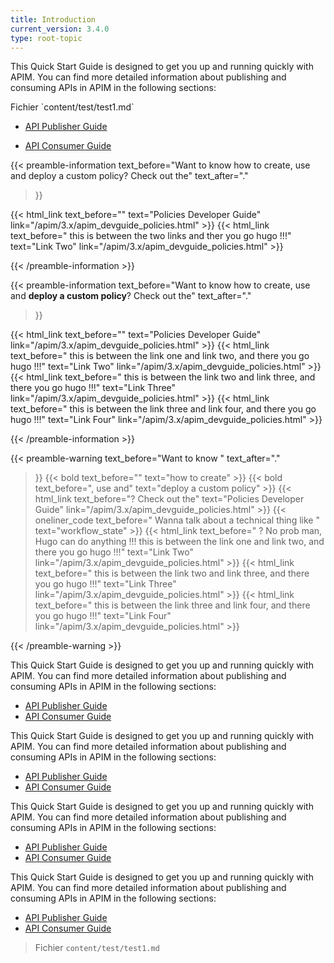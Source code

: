```yaml
---
title: Introduction
current_version: 3.4.0
type: root-topic
---
```




<div class="sectionbody">
  <div class="paragraph">
    <p>This Quick Start Guide is designed to get you up and running quickly with APIM. You can find more detailed information about publishing and consuming APIs in APIM in the following sections:</p>
    <p>Fichier `content/test/test1.md`</p>
  </div>
  <div class="ulist">
    <ul>
      <li>
        <p><a href="/apim/3.x/apim_publisherguide_manage_apis.html">API Publisher Guide</a></p>
      </li>
      <li>
        <p><a href="/apim/3.x/apim_consumerguide_portal.html">API Consumer Guide</a></p>
      </li>
    </ul>
  </div>
</div>

{{< preamble-information
  text_before="Want to know how to create, use and deploy a custom policy? Check out the"
  text_after="."
  >}}

  {{< html_link text_before="" text="Policies Developer Guide" link="/apim/3.x/apim_devguide_policies.html" >}}
  {{< html_link text_before=" this is between the two links and ther you go hugo !!!" text="Link Two" link="/apim/3.x/apim_devguide_policies.html" >}}

{{< /preamble-information >}}

{{< preamble-information
  text_before="Want to know how to create, use and <b>deploy a custom policy</b>? Check out the"
  text_after="."
  >}}

  {{< html_link text_before="" text="Policies Developer Guide" link="/apim/3.x/apim_devguide_policies.html" >}}
  {{< html_link text_before=" this is between the link one and link two, and there you go hugo !!!" text="Link Two" link="/apim/3.x/apim_devguide_policies.html" >}}
  {{< html_link text_before=" this is between the link two and link three, and there you go hugo !!!" text="Link Three" link="/apim/3.x/apim_devguide_policies.html" >}}
  {{< html_link text_before=" this is between the link three and link four, and there you go hugo !!!" text="Link Four" link="/apim/3.x/apim_devguide_policies.html" >}}

{{< /preamble-information >}}


{{< preamble-warning
  text_before="Want to know "
  text_after="."
  >}}
  {{< bold text_before="" text="how to create" >}}
  {{< bold text_before=", use and" text="deploy a custom policy" >}}
  {{< html_link text_before="? Check out the" text="Policies Developer Guide" link="/apim/3.x/apim_devguide_policies.html" >}}
  {{< oneliner_code text_before=" Wanna talk about a technical thing like " text="workflow_state" >}}
  {{< html_link text_before="  ? No prob man, Hugo can do anything  !!! this is between the link one and link two, and there you go hugo !!!" text="Link Two" link="/apim/3.x/apim_devguide_policies.html" >}}
  {{< html_link text_before=" this is between the link two and link three, and there you go hugo !!!" text="Link Three" link="/apim/3.x/apim_devguide_policies.html" >}}
  {{< html_link text_before=" this is between the link three and link four, and there you go hugo !!!" text="Link Four" link="/apim/3.x/apim_devguide_policies.html" >}}

{{< /preamble-warning >}}





This Quick Start Guide is designed to get you up and running quickly with APIM. You can find more detailed information about publishing and consuming APIs in APIM in the following sections:

* [API Publisher Guide](./apim/3.x/apim_publisherguide_manage_apis.html)
* [API Consumer Guide](/apim/3.x/apim_consumerguide_portal.html)

This Quick Start Guide is designed to get you up and running quickly with APIM. You can find more detailed information about publishing and consuming APIs in APIM in the following sections:

* [API Publisher Guide](./apim/3.x/apim_publisherguide_manage_apis.html)
* [API Consumer Guide](/apim/3.x/apim_consumerguide_portal.html)

This Quick Start Guide is designed to get you up and running quickly with APIM. You can find more detailed information about publishing and consuming APIs in APIM in the following sections:

* [API Publisher Guide](./apim/3.x/apim_publisherguide_manage_apis.html)
* [API Consumer Guide](/apim/3.x/apim_consumerguide_portal.html)

This Quick Start Guide is designed to get you up and running quickly with APIM. You can find more detailed information about publishing and consuming APIs in APIM in the following sections:

* [API Publisher Guide](./apim/3.x/apim_publisherguide_manage_apis.html)
* [API Consumer Guide](/apim/3.x/apim_consumerguide_portal.html)


> Fichier `content/test/test1.md`
